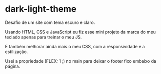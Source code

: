# dark-light-theme
 Desafio de um site com tema escuro e claro.

Usando HTML, CSS e JavaScript eu fiz esse mini projeto da marca do meu teclado apenas para treinar o meu JS.

E também melhorar ainda mais o meu CSS, com a responsividade e a estilização.

Usei a propriedade (FLEX: 1 ;) no main para deixar o footer fixo embaixo da página.
